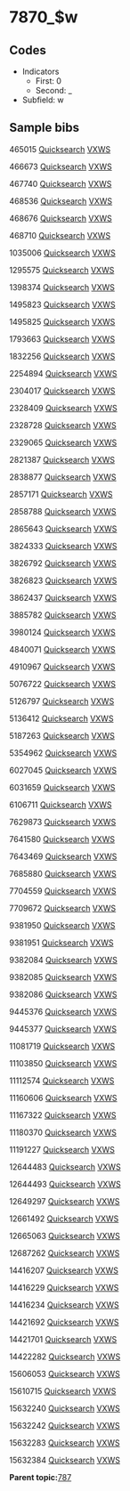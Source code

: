 # 7870\_$w

## Codes

-   Indicators
    -   First: 0
    -   Second: \_
-   Subfield: w

## Sample bibs

465015 [Quicksearch](https://search.library.yale.edu/catalog/465015) [VXWS](http://prodorbis.library.yale.edu:7014/vxws/GetHoldingsService?bibId=465015)

466673 [Quicksearch](https://search.library.yale.edu/catalog/466673) [VXWS](http://prodorbis.library.yale.edu:7014/vxws/GetHoldingsService?bibId=466673)

467740 [Quicksearch](https://search.library.yale.edu/catalog/467740) [VXWS](http://prodorbis.library.yale.edu:7014/vxws/GetHoldingsService?bibId=467740)

468536 [Quicksearch](https://search.library.yale.edu/catalog/468536) [VXWS](http://prodorbis.library.yale.edu:7014/vxws/GetHoldingsService?bibId=468536)

468676 [Quicksearch](https://search.library.yale.edu/catalog/468676) [VXWS](http://prodorbis.library.yale.edu:7014/vxws/GetHoldingsService?bibId=468676)

468710 [Quicksearch](https://search.library.yale.edu/catalog/468710) [VXWS](http://prodorbis.library.yale.edu:7014/vxws/GetHoldingsService?bibId=468710)

1035006 [Quicksearch](https://search.library.yale.edu/catalog/1035006) [VXWS](http://prodorbis.library.yale.edu:7014/vxws/GetHoldingsService?bibId=1035006)

1295575 [Quicksearch](https://search.library.yale.edu/catalog/1295575) [VXWS](http://prodorbis.library.yale.edu:7014/vxws/GetHoldingsService?bibId=1295575)

1398374 [Quicksearch](https://search.library.yale.edu/catalog/1398374) [VXWS](http://prodorbis.library.yale.edu:7014/vxws/GetHoldingsService?bibId=1398374)

1495823 [Quicksearch](https://search.library.yale.edu/catalog/1495823) [VXWS](http://prodorbis.library.yale.edu:7014/vxws/GetHoldingsService?bibId=1495823)

1495825 [Quicksearch](https://search.library.yale.edu/catalog/1495825) [VXWS](http://prodorbis.library.yale.edu:7014/vxws/GetHoldingsService?bibId=1495825)

1793663 [Quicksearch](https://search.library.yale.edu/catalog/1793663) [VXWS](http://prodorbis.library.yale.edu:7014/vxws/GetHoldingsService?bibId=1793663)

1832256 [Quicksearch](https://search.library.yale.edu/catalog/1832256) [VXWS](http://prodorbis.library.yale.edu:7014/vxws/GetHoldingsService?bibId=1832256)

2254894 [Quicksearch](https://search.library.yale.edu/catalog/2254894) [VXWS](http://prodorbis.library.yale.edu:7014/vxws/GetHoldingsService?bibId=2254894)

2304017 [Quicksearch](https://search.library.yale.edu/catalog/2304017) [VXWS](http://prodorbis.library.yale.edu:7014/vxws/GetHoldingsService?bibId=2304017)

2328409 [Quicksearch](https://search.library.yale.edu/catalog/2328409) [VXWS](http://prodorbis.library.yale.edu:7014/vxws/GetHoldingsService?bibId=2328409)

2328728 [Quicksearch](https://search.library.yale.edu/catalog/2328728) [VXWS](http://prodorbis.library.yale.edu:7014/vxws/GetHoldingsService?bibId=2328728)

2329065 [Quicksearch](https://search.library.yale.edu/catalog/2329065) [VXWS](http://prodorbis.library.yale.edu:7014/vxws/GetHoldingsService?bibId=2329065)

2821387 [Quicksearch](https://search.library.yale.edu/catalog/2821387) [VXWS](http://prodorbis.library.yale.edu:7014/vxws/GetHoldingsService?bibId=2821387)

2838877 [Quicksearch](https://search.library.yale.edu/catalog/2838877) [VXWS](http://prodorbis.library.yale.edu:7014/vxws/GetHoldingsService?bibId=2838877)

2857171 [Quicksearch](https://search.library.yale.edu/catalog/2857171) [VXWS](http://prodorbis.library.yale.edu:7014/vxws/GetHoldingsService?bibId=2857171)

2858788 [Quicksearch](https://search.library.yale.edu/catalog/2858788) [VXWS](http://prodorbis.library.yale.edu:7014/vxws/GetHoldingsService?bibId=2858788)

2865643 [Quicksearch](https://search.library.yale.edu/catalog/2865643) [VXWS](http://prodorbis.library.yale.edu:7014/vxws/GetHoldingsService?bibId=2865643)

3824333 [Quicksearch](https://search.library.yale.edu/catalog/3824333) [VXWS](http://prodorbis.library.yale.edu:7014/vxws/GetHoldingsService?bibId=3824333)

3826792 [Quicksearch](https://search.library.yale.edu/catalog/3826792) [VXWS](http://prodorbis.library.yale.edu:7014/vxws/GetHoldingsService?bibId=3826792)

3826823 [Quicksearch](https://search.library.yale.edu/catalog/3826823) [VXWS](http://prodorbis.library.yale.edu:7014/vxws/GetHoldingsService?bibId=3826823)

3862437 [Quicksearch](https://search.library.yale.edu/catalog/3862437) [VXWS](http://prodorbis.library.yale.edu:7014/vxws/GetHoldingsService?bibId=3862437)

3885782 [Quicksearch](https://search.library.yale.edu/catalog/3885782) [VXWS](http://prodorbis.library.yale.edu:7014/vxws/GetHoldingsService?bibId=3885782)

3980124 [Quicksearch](https://search.library.yale.edu/catalog/3980124) [VXWS](http://prodorbis.library.yale.edu:7014/vxws/GetHoldingsService?bibId=3980124)

4840071 [Quicksearch](https://search.library.yale.edu/catalog/4840071) [VXWS](http://prodorbis.library.yale.edu:7014/vxws/GetHoldingsService?bibId=4840071)

4910967 [Quicksearch](https://search.library.yale.edu/catalog/4910967) [VXWS](http://prodorbis.library.yale.edu:7014/vxws/GetHoldingsService?bibId=4910967)

5076722 [Quicksearch](https://search.library.yale.edu/catalog/5076722) [VXWS](http://prodorbis.library.yale.edu:7014/vxws/GetHoldingsService?bibId=5076722)

5126797 [Quicksearch](https://search.library.yale.edu/catalog/5126797) [VXWS](http://prodorbis.library.yale.edu:7014/vxws/GetHoldingsService?bibId=5126797)

5136412 [Quicksearch](https://search.library.yale.edu/catalog/5136412) [VXWS](http://prodorbis.library.yale.edu:7014/vxws/GetHoldingsService?bibId=5136412)

5187263 [Quicksearch](https://search.library.yale.edu/catalog/5187263) [VXWS](http://prodorbis.library.yale.edu:7014/vxws/GetHoldingsService?bibId=5187263)

5354962 [Quicksearch](https://search.library.yale.edu/catalog/5354962) [VXWS](http://prodorbis.library.yale.edu:7014/vxws/GetHoldingsService?bibId=5354962)

6027045 [Quicksearch](https://search.library.yale.edu/catalog/6027045) [VXWS](http://prodorbis.library.yale.edu:7014/vxws/GetHoldingsService?bibId=6027045)

6031659 [Quicksearch](https://search.library.yale.edu/catalog/6031659) [VXWS](http://prodorbis.library.yale.edu:7014/vxws/GetHoldingsService?bibId=6031659)

6106711 [Quicksearch](https://search.library.yale.edu/catalog/6106711) [VXWS](http://prodorbis.library.yale.edu:7014/vxws/GetHoldingsService?bibId=6106711)

7629873 [Quicksearch](https://search.library.yale.edu/catalog/7629873) [VXWS](http://prodorbis.library.yale.edu:7014/vxws/GetHoldingsService?bibId=7629873)

7641580 [Quicksearch](https://search.library.yale.edu/catalog/7641580) [VXWS](http://prodorbis.library.yale.edu:7014/vxws/GetHoldingsService?bibId=7641580)

7643469 [Quicksearch](https://search.library.yale.edu/catalog/7643469) [VXWS](http://prodorbis.library.yale.edu:7014/vxws/GetHoldingsService?bibId=7643469)

7685880 [Quicksearch](https://search.library.yale.edu/catalog/7685880) [VXWS](http://prodorbis.library.yale.edu:7014/vxws/GetHoldingsService?bibId=7685880)

7704559 [Quicksearch](https://search.library.yale.edu/catalog/7704559) [VXWS](http://prodorbis.library.yale.edu:7014/vxws/GetHoldingsService?bibId=7704559)

7709672 [Quicksearch](https://search.library.yale.edu/catalog/7709672) [VXWS](http://prodorbis.library.yale.edu:7014/vxws/GetHoldingsService?bibId=7709672)

9381950 [Quicksearch](https://search.library.yale.edu/catalog/9381950) [VXWS](http://prodorbis.library.yale.edu:7014/vxws/GetHoldingsService?bibId=9381950)

9381951 [Quicksearch](https://search.library.yale.edu/catalog/9381951) [VXWS](http://prodorbis.library.yale.edu:7014/vxws/GetHoldingsService?bibId=9381951)

9382084 [Quicksearch](https://search.library.yale.edu/catalog/9382084) [VXWS](http://prodorbis.library.yale.edu:7014/vxws/GetHoldingsService?bibId=9382084)

9382085 [Quicksearch](https://search.library.yale.edu/catalog/9382085) [VXWS](http://prodorbis.library.yale.edu:7014/vxws/GetHoldingsService?bibId=9382085)

9382086 [Quicksearch](https://search.library.yale.edu/catalog/9382086) [VXWS](http://prodorbis.library.yale.edu:7014/vxws/GetHoldingsService?bibId=9382086)

9445376 [Quicksearch](https://search.library.yale.edu/catalog/9445376) [VXWS](http://prodorbis.library.yale.edu:7014/vxws/GetHoldingsService?bibId=9445376)

9445377 [Quicksearch](https://search.library.yale.edu/catalog/9445377) [VXWS](http://prodorbis.library.yale.edu:7014/vxws/GetHoldingsService?bibId=9445377)

11081719 [Quicksearch](https://search.library.yale.edu/catalog/11081719) [VXWS](http://prodorbis.library.yale.edu:7014/vxws/GetHoldingsService?bibId=11081719)

11103850 [Quicksearch](https://search.library.yale.edu/catalog/11103850) [VXWS](http://prodorbis.library.yale.edu:7014/vxws/GetHoldingsService?bibId=11103850)

11112574 [Quicksearch](https://search.library.yale.edu/catalog/11112574) [VXWS](http://prodorbis.library.yale.edu:7014/vxws/GetHoldingsService?bibId=11112574)

11160606 [Quicksearch](https://search.library.yale.edu/catalog/11160606) [VXWS](http://prodorbis.library.yale.edu:7014/vxws/GetHoldingsService?bibId=11160606)

11167322 [Quicksearch](https://search.library.yale.edu/catalog/11167322) [VXWS](http://prodorbis.library.yale.edu:7014/vxws/GetHoldingsService?bibId=11167322)

11180370 [Quicksearch](https://search.library.yale.edu/catalog/11180370) [VXWS](http://prodorbis.library.yale.edu:7014/vxws/GetHoldingsService?bibId=11180370)

11191227 [Quicksearch](https://search.library.yale.edu/catalog/11191227) [VXWS](http://prodorbis.library.yale.edu:7014/vxws/GetHoldingsService?bibId=11191227)

12644483 [Quicksearch](https://search.library.yale.edu/catalog/12644483) [VXWS](http://prodorbis.library.yale.edu:7014/vxws/GetHoldingsService?bibId=12644483)

12644493 [Quicksearch](https://search.library.yale.edu/catalog/12644493) [VXWS](http://prodorbis.library.yale.edu:7014/vxws/GetHoldingsService?bibId=12644493)

12649297 [Quicksearch](https://search.library.yale.edu/catalog/12649297) [VXWS](http://prodorbis.library.yale.edu:7014/vxws/GetHoldingsService?bibId=12649297)

12661492 [Quicksearch](https://search.library.yale.edu/catalog/12661492) [VXWS](http://prodorbis.library.yale.edu:7014/vxws/GetHoldingsService?bibId=12661492)

12665063 [Quicksearch](https://search.library.yale.edu/catalog/12665063) [VXWS](http://prodorbis.library.yale.edu:7014/vxws/GetHoldingsService?bibId=12665063)

12687262 [Quicksearch](https://search.library.yale.edu/catalog/12687262) [VXWS](http://prodorbis.library.yale.edu:7014/vxws/GetHoldingsService?bibId=12687262)

14416207 [Quicksearch](https://search.library.yale.edu/catalog/14416207) [VXWS](http://prodorbis.library.yale.edu:7014/vxws/GetHoldingsService?bibId=14416207)

14416229 [Quicksearch](https://search.library.yale.edu/catalog/14416229) [VXWS](http://prodorbis.library.yale.edu:7014/vxws/GetHoldingsService?bibId=14416229)

14416234 [Quicksearch](https://search.library.yale.edu/catalog/14416234) [VXWS](http://prodorbis.library.yale.edu:7014/vxws/GetHoldingsService?bibId=14416234)

14421692 [Quicksearch](https://search.library.yale.edu/catalog/14421692) [VXWS](http://prodorbis.library.yale.edu:7014/vxws/GetHoldingsService?bibId=14421692)

14421701 [Quicksearch](https://search.library.yale.edu/catalog/14421701) [VXWS](http://prodorbis.library.yale.edu:7014/vxws/GetHoldingsService?bibId=14421701)

14422282 [Quicksearch](https://search.library.yale.edu/catalog/14422282) [VXWS](http://prodorbis.library.yale.edu:7014/vxws/GetHoldingsService?bibId=14422282)

15606053 [Quicksearch](https://search.library.yale.edu/catalog/15606053) [VXWS](http://prodorbis.library.yale.edu:7014/vxws/GetHoldingsService?bibId=15606053)

15610715 [Quicksearch](https://search.library.yale.edu/catalog/15610715) [VXWS](http://prodorbis.library.yale.edu:7014/vxws/GetHoldingsService?bibId=15610715)

15632240 [Quicksearch](https://search.library.yale.edu/catalog/15632240) [VXWS](http://prodorbis.library.yale.edu:7014/vxws/GetHoldingsService?bibId=15632240)

15632242 [Quicksearch](https://search.library.yale.edu/catalog/15632242) [VXWS](http://prodorbis.library.yale.edu:7014/vxws/GetHoldingsService?bibId=15632242)

15632283 [Quicksearch](https://search.library.yale.edu/catalog/15632283) [VXWS](http://prodorbis.library.yale.edu:7014/vxws/GetHoldingsService?bibId=15632283)

15632384 [Quicksearch](https://search.library.yale.edu/catalog/15632384) [VXWS](http://prodorbis.library.yale.edu:7014/vxws/GetHoldingsService?bibId=15632384)

**Parent topic:**[787](../../tags/787/787.md)

